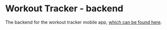 # Workout Tracker - backend

The backend for the workout tracker mobile app, [which can be found here](https://github.com/als10/workout-tracker).
